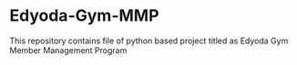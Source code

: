 # Edyoda-Gym-MMP
This repository contains file of python based project titled as Edyoda Gym Member Management Program
